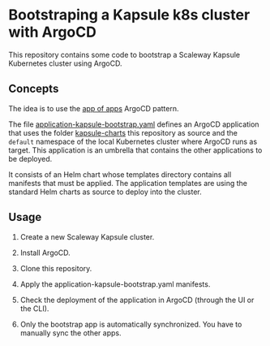 # Bootstraping a Kapsule k8s cluster with ArgoCD

This repository contains some code to bootstrap a Scaleway Kapsule Kubernetes cluster using ArgoCD.

## Concepts

The idea is to use the [app of apps](https://argo-cd.readthedocs.io/en/stable/operator-manual/declarative-setup/#app-of-apps) ArgoCD pattern.

The file [application-kapsule-bootstrap.yaml](application-kapsule-bootstrap.yaml) defines an ArgoCD application that uses the folder [kapsule-charts](https://github.com/pondichys/kapsule-bootstrap/tree/main/kapsule-charts) this repository as source and the `default` namespace of the local Kubernetes cluster where ArgoCD runs as target. This application is an umbrella that contains the other applications to be deployed.

It consists of an Helm chart whose templates directory contains all manifests that must be applied. The application templates are using the standard Helm charts as source to deploy into the cluster.

## Usage

1. Create a new Scaleway Kapsule cluster.

1. Install ArgoCD.

1. Clone this repository.

1. Apply the application-kapsule-bootstrap.yaml manifests.

1. Check the deployment of the application in ArgoCD (through the UI or the CLI).

1. Only the bootstrap app is automatically synchronized. You have to manually sync the other apps.

